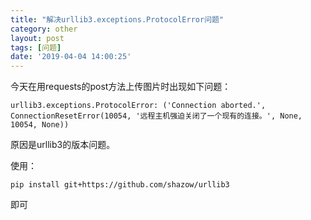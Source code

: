 ```yaml
---
title: "解决urllib3.exceptions.ProtocolError问题"
category: other
layout: post
tags: [问题]
date: '2019-04-04 14:00:25'
---
```


今天在用requests的post方法上传图片时出现如下问题：
```
urllib3.exceptions.ProtocolError: ('Connection aborted.', ConnectionResetError(10054, '远程主机强迫关闭了一个现有的连接。', None, 10054, None))
```

原因是urllib3的版本问题。

使用：
```
pip install git+https://github.com/shazow/urllib3
```

即可
